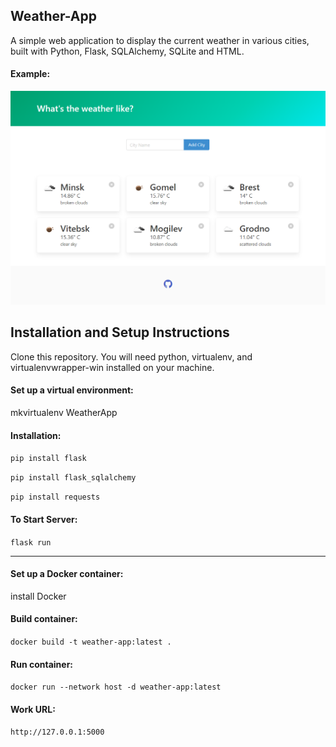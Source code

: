 ## Weather-App

A simple web application to display the current weather in various cities, built with Python, Flask, SQLAlchemy, SQLite and HTML.


#### Example:   
![Image description](https://github.com/Vilay397/Weather-app/blob/main/Intro.PNG)

## Installation and Setup Instructions

Clone this repository. You will need python, virtualenv, and virtualenvwrapper-win installed on your machine.

#### Set up a virtual environment:

mkvirtualenv WeatherApp

#### Installation:

`pip install flask`

`pip install flask_sqlalchemy`

`pip install requests`
  
#### To Start Server:

`flask run`  
________________________________________________________________________________________________________________________________________

#### Set up a Docker container:

install Docker

#### Build container:

`docker build -t weather-app:latest .`
  
#### Run container:

`docker run --network host -d weather-app:latest`  

#### Work URL:

`http://127.0.0.1:5000`  
